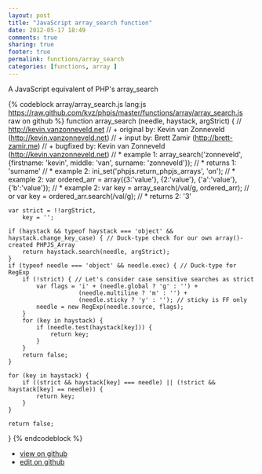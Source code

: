 ```yaml
---
layout: post
title: "JavaScript array_search function"
date: 2012-05-17 18:49
comments: true
sharing: true
footer: true
permalink: functions/array_search
categories: [functions, array ]
---
```

A JavaScript equivalent of PHP's array_search
<!-- more -->
{% codeblock array/array_search.js lang:js https://raw.github.com/kvz/phpjs/master/functions/array/array_search.js raw on github %}
function array_search (needle, haystack, argStrict) {
    // http://kevin.vanzonneveld.net
    // +   original by: Kevin van Zonneveld (http://kevin.vanzonneveld.net)
    // +      input by: Brett Zamir (http://brett-zamir.me)
    // +   bugfixed by: Kevin van Zonneveld (http://kevin.vanzonneveld.net)
    // *     example 1: array_search('zonneveld', {firstname: 'kevin', middle: 'van', surname: 'zonneveld'});
    // *     returns 1: 'surname'
    // *     example 2: ini_set('phpjs.return_phpjs_arrays', 'on');
    // *     example 2: var ordered_arr = array({3:'value'}, {2:'value'}, {'a':'value'}, {'b':'value'});
    // *     example 2: var key = array_search(/val/g, ordered_arr); // or var key = ordered_arr.search(/val/g);
    // *     returns 2: '3'

    var strict = !!argStrict,
        key = '';
    
    if (haystack && typeof haystack === 'object' && haystack.change_key_case) { // Duck-type check for our own array()-created PHPJS_Array
        return haystack.search(needle, argStrict);
    }
    if (typeof needle === 'object' && needle.exec) { // Duck-type for RegExp
        if (!strict) { // Let's consider case sensitive searches as strict
            var flags = 'i' + (needle.global ? 'g' : '') +
                        (needle.multiline ? 'm' : '') +
                        (needle.sticky ? 'y' : ''); // sticky is FF only
            needle = new RegExp(needle.source, flags);
        }
        for (key in haystack) {
            if (needle.test(haystack[key])) {
                return key;
            }
        }
        return false;
    }

    for (key in haystack) {
        if ((strict && haystack[key] === needle) || (!strict && haystack[key] == needle)) {
            return key;
        }
    }

    return false;
}
{% endcodeblock %}
<ul>
 <li><a href="https://github.com/kvz/phpjs/blob/master/functions/array/array_search.js">view on github</a></li>
 <li><a href="https://github.com/kvz/phpjs/edit/master/functions/array/array_search.js">edit on github</a></li>
</ul>
